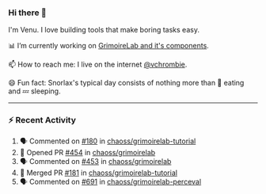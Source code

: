 ### Hi there 👋

I'm Venu. I love building tools that make boring tasks easy.

📊 I’m currently working on [GrimoireLab and it's components](https://chaoss.github.io/grimoirelab).

📫 How to reach me: I live on the internet [@vchrombie](https://www.google.co.in/search?q=vchrombie).

😄 Fun fact: Snorlax's typical day consists of nothing more than :doughnut: eating and :zzz: sleeping.

---

### :zap: Recent Activity

<!--START_SECTION:activity-->
1. 🗣 Commented on [#180](https://github.com/chaoss/grimoirelab-tutorial/issues/180) in [chaoss/grimoirelab-tutorial](https://github.com/chaoss/grimoirelab-tutorial)
2. 💪 Opened PR [#454](https://github.com/chaoss/grimoirelab/pull/454) in [chaoss/grimoirelab](https://github.com/chaoss/grimoirelab)
3. 🗣 Commented on [#453](https://github.com/chaoss/grimoirelab/issues/453) in [chaoss/grimoirelab](https://github.com/chaoss/grimoirelab)
4. 🎉 Merged PR [#181](https://github.com/chaoss/grimoirelab-tutorial/pull/181) in [chaoss/grimoirelab-tutorial](https://github.com/chaoss/grimoirelab-tutorial)
5. 🗣 Commented on [#691](https://github.com/chaoss/grimoirelab-perceval/issues/691) in [chaoss/grimoirelab-perceval](https://github.com/chaoss/grimoirelab-perceval)
<!--END_SECTION:activity-->

<!--
**vchrombie/vchrombie** is a ✨ _special_ ✨ repository because its `README.md` (this file) appears on your GitHub profile.

Here are some ideas to get you started:

- 🔭 I’m currently working on ...
- 🌱 I’m currently learning ...
- 👯 I’m looking to collaborate on ...
- 🤔 I’m looking for help with ...
- 💬 Ask me about ...
- 📫 How to reach me: ...
- 😄 Pronouns: ...
- ⚡ Fun fact: ...
-->
